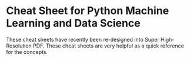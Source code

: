 # Cheat Sheet for Python Machine Learning and Data Science

These cheat sheets have recently been re-designed into Super High-Resolution PDF. These cheat sheets are very helpful as a quick reference for the concepts. 
